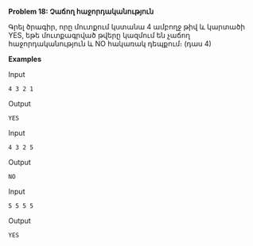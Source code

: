 **Problem 18: Չաճող հաջորդականություն**

Գրել ծրագիր, որը մուտքում կստանա 4 ամբողջ թիվ և կարտածի YES, եթե մուտքագրված թվերը կազմում են չաճող հաջորդականություն և NO հակառակ դեպքում։ (դաս 4)

**Examples**

Input
```
4 3 2 1
```

Output
```
YES
```

Input
```
4 3 2 5
```

Output
```
NO
```

Input
```
5 5 5 5
```

Output
```
YES
```
